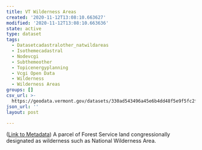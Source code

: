 ```yaml
---
title: VT Wilderness Areas
created: '2020-11-12T13:08:10.663627'
modified: '2020-11-12T13:08:10.663636'
state: active
type: dataset
tags:
  - Datasetcadastralother_natwildareas
  - Isothemecadastral
  - Nodevcgi
  - Subthemeother
  - Topicenergyplanning
  - Vcgi Open Data
  - Wilderness
  - Wilderness Areas
groups: []
csv_url: >-
  https://geodata.vermont.gov/datasets/330ad543496a45e6b4dd48f5e9f5fc2f_12.csv?outSR=%7B%22latestWkid%22%3A32145%2C%22wkid%22%3A32145%7D
json_url: ''
layout: post

---
```

(<a href='http://maps.vcgi.vermont.gov/gisdata/metadata/CadastralOther_NATWILDAREAS.htm' target='_blank'>Link to Metadata</a>) A parcel of Forest Service land congressionally designated as wilderness such as National Wilderness Area.
